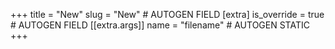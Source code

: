 +++
title = "New"
slug = "New" # AUTOGEN FIELD
[extra]
is_override = true # AUTOGEN FIELD
[[extra.args]]
name = "filename" # AUTOGEN STATIC
+++